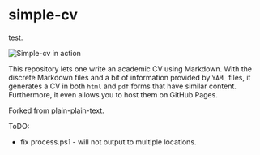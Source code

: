 # simple-cv
test.

![Simple-cv in action](https://i.imgur.com/BPNaV5B.png)

This repository lets one write an academic CV using Markdown. With the
discrete Markdown files and a bit of information provided by `YAML` files, it
generates a CV in both `html` and `pdf` forms that have similar content.
Furthermore, it even allows you to host them on GitHub Pages.

Forked from plain-plain-text.

ToDO:
- fix process.ps1 - will not output to multiple locations.
